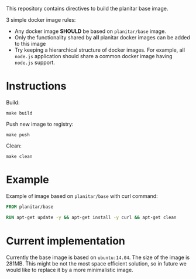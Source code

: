 This repository contains directives to build the planitar base image.

3 simple docker image rules:
  - Any docker image **SHOULD** be based on `planitar/base` image.
  - Only the functionality shared by **all** planitar docker images
    can be added to this image
  - Try keeping a hierarchical structure of docker images.
    For example, all `node.js` application should share a common
    docker image having `node.js` support.

# Instructions

Build:

```shell
make build
```

Push new image to registry:

```shell
make push
```

Clean:

```shell
make clean
```

# Example

Example of image based on `planitar/base` with curl command:

```Dockerfile
FROM planitar/base

RUN apt-get update -y && apt-get install -y curl && apt-get clean
```

# Current implementation

Currently the base image is based on `ubuntu:14.04`. The size of the image is 281MB.
This might be not the most space efficient solution, so in future we would like
to replace it by a more minimalistic image.
